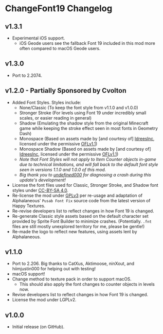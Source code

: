 # ChangeFont19 Changelog
## v1.3.1
- Experimental iOS support.
  - iOS Geode users see the fallback Font 19 included in this mod more often compared to macOS Geode users.
## v1.3.0
- Port to 2.2074.
## v1.2.0 - Partially Sponsored by Cvolton
- Added Font Styles. Styles include:
  - None/Classic (To keep the font style from v1.1.0 and v1.0.0)
  - Stronger Stroke (For levels using Font 19 under incredibly small scales, or easier reading in general)
  - Shadow (Emulating the shadow style from the original Minecraft game while keeping the stroke effect seen in most fonts in Geometry Dash)
  - Monospace (Based on assets made by [and courtesy of] [IdreesInc](https://github.com/IdreesInc/Monocraft), licensed under the permissive [OFLv1.1](https://openfontlicense.org/))
  - Monospace Shadow (Based on assets made by [and courtesy of] [IdreesInc](https://github.com/IdreesInc/Monocraft), licensed under the permissive [OFLv1.1](https://openfontlicense.org/))
  - <cy>*Note that Font Styles will not apply to Item Counter objects in-game due to technical limitations, and will fall back to the default font style seen in versions 1.1.0 and 1.0.0 of this mod.*</c>
  - <cy>*Big thank you to [undefined000](https://github.com/undefined000) for diagnosing a crash during this update's development!*</c>
- License the font files used for Classic, Stronger Stroke, and Shadow font styles under [CC-BY-SA 4.0](https://creativecommons.org/licenses/by-sa/4.0/legalcode.txt).
- Re-license the mod under [GPLv3](https://www.gnu.org/licenses/gpl-3.0.en.html#license-text) per re-usage and adaptation of Alphalaneous' `Pusab Font Fix` source code from the latest version of Happy Textures.
- Re-revise developers list to reflect changes in how Font 19 is changed.
- Re-generate Classic style assets based on the default character set provided by Sprite Font Builder to minimize crashes. (Potentially. `.fnt` files are still mostly unexplored territory for me, please be gentle!)
- Re-made the logo to reflect new features, using assets lent by Alphalaneous.
## v1.1.0
- Port to 2.206. Big thanks to CatXus, Aktimoose, ninXout, and hiimjustin000 for helping out with testing!
- macOS support!
- Change method to texture pack in order to support macOS.
  - This should also apply the font changes to counter objects in levels now.
- Revise developers list to reflect changes in how Font 19 is changed.
- License the mod under LGPLv2.
## v1.0.0
- Initial release (on GitHub).
